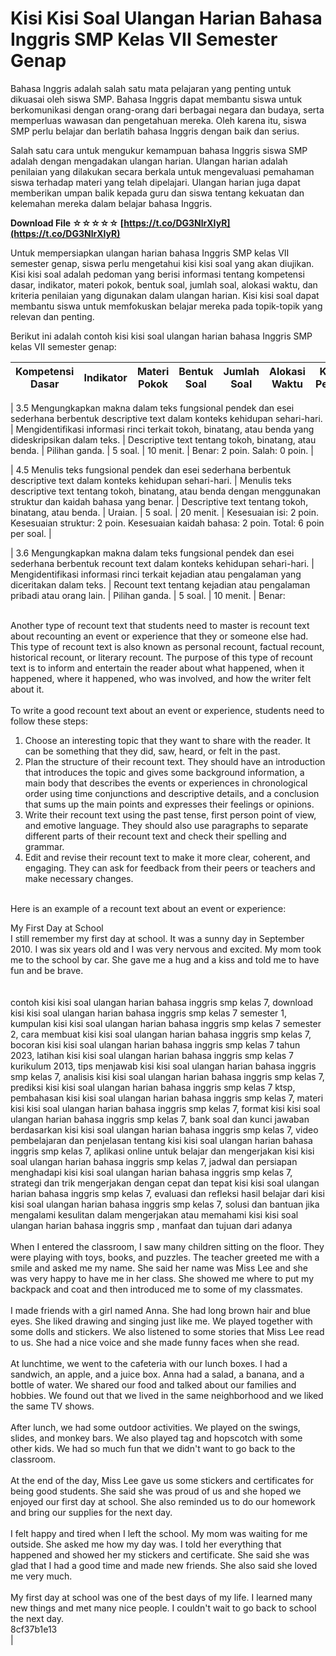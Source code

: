 
 
# Kisi Kisi Soal Ulangan Harian Bahasa Inggris SMP Kelas VII Semester Genap
 
Bahasa Inggris adalah salah satu mata pelajaran yang penting untuk dikuasai oleh siswa SMP. Bahasa Inggris dapat membantu siswa untuk berkomunikasi dengan orang-orang dari berbagai negara dan budaya, serta memperluas wawasan dan pengetahuan mereka. Oleh karena itu, siswa SMP perlu belajar dan berlatih bahasa Inggris dengan baik dan serius.
 
Salah satu cara untuk mengukur kemampuan bahasa Inggris siswa SMP adalah dengan mengadakan ulangan harian. Ulangan harian adalah penilaian yang dilakukan secara berkala untuk mengevaluasi pemahaman siswa terhadap materi yang telah dipelajari. Ulangan harian juga dapat memberikan umpan balik kepada guru dan siswa tentang kekuatan dan kelemahan mereka dalam belajar bahasa Inggris.
 
**Download File ☆☆☆☆☆ [https://t.co/DG3NlrXIyR](https://t.co/DG3NlrXIyR)**


 
Untuk mempersiapkan ulangan harian bahasa Inggris SMP kelas VII semester genap, siswa perlu mengetahui kisi kisi soal yang akan diujikan. Kisi kisi soal adalah pedoman yang berisi informasi tentang kompetensi dasar, indikator, materi pokok, bentuk soal, jumlah soal, alokasi waktu, dan kriteria penilaian yang digunakan dalam ulangan harian. Kisi kisi soal dapat membantu siswa untuk memfokuskan belajar mereka pada topik-topik yang relevan dan penting.
 
Berikut ini adalah contoh kisi kisi soal ulangan harian bahasa Inggris SMP kelas VII semester genap:

| Kompetensi Dasar | Indikator | Materi Pokok | Bentuk Soal | Jumlah Soal | Alokasi Waktu | Kriteria Penilaian |
| --- | --- | --- | --- | --- | --- | --- |

| 3.5 Mengungkapkan makna dalam teks fungsional pendek dan esei sederhana berbentuk descriptive text dalam konteks kehidupan sehari-hari. | Mengidentifikasi informasi rinci terkait tokoh, binatang, atau benda yang dideskripsikan dalam teks. | Descriptive text tentang tokoh, binatang, atau benda. | Pilihan ganda. | 5 soal. | 10 menit. | Benar: 2 poin.
Salah: 0 poin. |

| 4.5 Menulis teks fungsional pendek dan esei sederhana berbentuk descriptive text dalam konteks kehidupan sehari-hari. | Menulis teks descriptive text tentang tokoh, binatang, atau benda dengan menggunakan struktur dan kaidah bahasa yang benar. | Descriptive text tentang tokoh, binatang, atau benda. | Uraian. | 5 soal. | 20 menit. | Kesesuaian isi: 2 poin.
Kesesuaian struktur: 2 poin.
Kesesuaian kaidah bahasa: 2 poin.
Total: 6 poin per soal. |

| 3.6 Mengungkapkan makna dalam teks fungsional pendek dan esei sederhana berbentuk recount text dalam konteks kehidupan sehari-hari. | Mengidentifikasi informasi rinci terkait kejadian atau pengalaman yang diceritakan dalam teks. | Recount text tentang kejadian atau pengalaman pribadi atau orang lain. | Pilihan ganda. | 5 soal. | 10 menit. | Benar:

<br>Another type of recount text that students need to master is recount text about recounting an event or experience that they or someone else had. This type of recount text is also known as personal recount, factual recount, historical recount, or literary recount. The purpose of this type of recount text is to inform and entertain the reader about what happened, when it happened, where it happened, who was involved, and how the writer felt about it.<br>
<br>To write a good recount text about an event or experience, students need to follow these steps:<br>
<ol>
<li>Choose an interesting topic that they want to share with the reader. It can be something that they did, saw, heard, or felt in the past.</li>
<li>Plan the structure of their recount text. They should have an introduction that introduces the topic and gives some background information, a main body that describes the events or experiences in chronological order using time conjunctions and descriptive details, and a conclusion that sums up the main points and expresses their feelings or opinions.</li>
<li>Write their recount text using the past tense, first person point of view, and emotive language. They should also use paragraphs to separate different parts of their recount text and check their spelling and grammar.</li>
<li>Edit and revise their recount text to make it more clear, coherent, and engaging. They can ask for feedback from their peers or teachers and make necessary changes.</li>
</ol>
<br>Here is an example of a recount text about an event or experience:<br>

My First Day at School
<br>I still remember my first day at school. It was a sunny day in September 2010. I was six years old and I was very nervous and excited. My mom took me to the school by car. She gave me a hug and a kiss and told me to have fun and be brave.<br><br><br>contoh kisi kisi soal ulangan harian bahasa inggris smp kelas 7,  download kisi kisi soal ulangan harian bahasa inggris smp kelas 7 semester 1,  kumpulan kisi kisi soal ulangan harian bahasa inggris smp kelas 7 semester 2,  cara membuat kisi kisi soal ulangan harian bahasa inggris smp kelas 7,  bocoran kisi kisi soal ulangan harian bahasa inggris smp kelas 7 tahun 2023,  latihan kisi kisi soal ulangan harian bahasa inggris smp kelas 7 kurikulum 2013,  tips menjawab kisi kisi soal ulangan harian bahasa inggris smp kelas 7,  analisis kisi kisi soal ulangan harian bahasa inggris smp kelas 7,  prediksi kisi kisi soal ulangan harian bahasa inggris smp kelas 7 ktsp,  pembahasan kisi kisi soal ulangan harian bahasa inggris smp kelas 7,  materi kisi kisi soal ulangan harian bahasa inggris smp kelas 7,  format kisi kisi soal ulangan harian bahasa inggris smp kelas 7,  bank soal dan kunci jawaban berdasarkan kisi kisi soal ulangan harian bahasa inggris smp kelas 7,  video pembelajaran dan penjelasan tentang kisi kisi soal ulangan harian bahasa inggris smp kelas 7,  aplikasi online untuk belajar dan mengerjakan kisi kisi soal ulangan harian bahasa inggris smp kelas 7,  jadwal dan persiapan menghadapi kisi kisi soal ulangan harian bahasa inggris smp kelas 7,  strategi dan trik mengerjakan dengan cepat dan tepat kisi kisi soal ulangan harian bahasa inggris smp kelas 7,  evaluasi dan refleksi hasil belajar dari kisi kisi soal ulangan harian bahasa inggris smp kelas 7,  solusi dan bantuan jika mengalami kesulitan dalam mengerjakan atau memahami kisi kisi soal ulangan harian bahasa inggris smp ,  manfaat dan tujuan dari adanya<br>
<br>When I entered the classroom, I saw many children sitting on the floor. They were playing with toys, books, and puzzles. The teacher greeted me with a smile and asked me my name. She said her name was Miss Lee and she was very happy to have me in her class. She showed me where to put my backpack and coat and then introduced me to some of my classmates.<br>
<br>I made friends with a girl named Anna. She had long brown hair and blue eyes. She liked drawing and singing just like me. We played together with some dolls and stickers. We also listened to some stories that Miss Lee read to us. She had a nice voice and she made funny faces when she read.<br>
<br>At lunchtime, we went to the cafeteria with our lunch boxes. I had a sandwich, an apple, and a juice box. Anna had a salad, a banana, and a bottle of water. We shared our food and talked about our families and hobbies. We found out that we lived in the same neighborhood and we liked the same TV shows.<br>
<br>After lunch, we had some outdoor activities. We played on the swings, slides, and monkey bars. We also played tag and hopscotch with some other kids. We had so much fun that we didn't want to go back to the classroom.<br>
<br>At the end of the day, Miss Lee gave us some stickers and certificates for being good students. She said she was proud of us and she hoped we enjoyed our first day at school. She also reminded us to do our homework and bring our supplies for the next day.<br>
<br>I felt happy and tired when I left the school. My mom was waiting for me outside. She asked me how my day was. I told her everything that happened and showed her my stickers and certificate. She said she was glad that I had a good time and made new friends. She also said she loved me very much.<br>
<br>My first day at school was one of the best days of my life. I learned many new things and met many nice people. I couldn't wait to go back to school the next day.<br> 8cf37b1e13
<br>
 |
